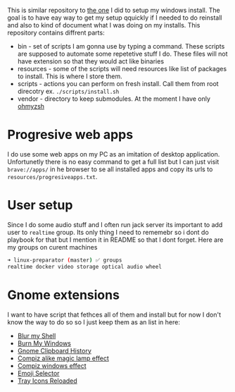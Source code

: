 This is similar repository to [the one](https://github.com/filipizydorczyk/windows-preparator) I did to setup my windows install. The goal is to have eay way to get my setup qquickly if I needed to do reinstall and also to kind of document what I was doing on my installs. This repository contains diffrent parts:

-   bin - set of scripts I am gonna use by typing a command. These scripts are supposed to automate some repetetive stuff I do. These files will not have extension so that they would act like binaries
-   resources - some of the scripts will need resources like list of packages to install. This is where I store them.
-   scripts - actions you can perform on fresh install. Call them from root direcotry ex. `./scripts/install.sh`
-   vendor - directory to keep submodules. At the moment I have only [ohmyzsh](https://github.com/ohmyzsh/ohmyzsh)

# Progresive web apps

I do use some web apps on my PC as an imitation of desktop application. Unfortunetly there is no easy command to get a full list but I can just visit `brave://apps/` in he browser to se all installed apps and copy its urls to `resources/progresiveapps.txt`.

# User setup

Since I do some audio stuff and I often run jack server its important to add user to `realtime` group. Its only thing I need to rememebr so i dont do playbook for that but I mention it in README so that I dont forget. Here are my groups on curent machines

```sh
➜ linux-preparator (master) ✅ groups                
realtime docker video storage optical audio wheel
```

# Gnome extensions

I want to have script that fethces all of them and install but for now I don't know the way to do so so I just keep them as an list in here:

-   [Blur my Shell](https://github.com/aunetx/blur-my-shell)
-   [Burn My Windows](https://github.com/Schneegans/Burn-My-Windows)
-   [Gnome Clipboard History](https://github.com/SUPERCILEX/gnome-clipboard-history)
-   [Compiz alike magic lamp effect](https://github.com/hermes83/compiz-alike-magic-lamp-effect)
-   [Compiz windows effect](https://github.com/hermes83/compiz-windows-effect)
-   [Emoji Selector](https://github.com/maoschanz/emoji-selector-for-gnome)
-   [Tray Icons Reloaded](https://github.com/MartinPL/Tray-Icons-Reloaded)
